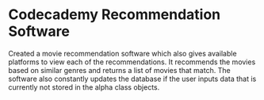 # Codecademy Recommendation Software
 Created a movie recommendation software which also gives available platforms to view each of the recommendations. It recommends the movies based on similar genres and returns a list of movies that match. The software also constantly updates the database if the user inputs data that is currently not stored in the alpha class objects.
